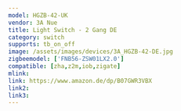 ```yaml
---
model: HGZB-42-UK
vendor: 3A Nue 
title: Light Switch - 2 Gang DE
category: switch
supports: tb_on_off
image: /assets/images/devices/3A_HGZB-42-DE.jpg
zigbeemodel: ['FNB56-ZSW01LX2.0']
compatible: [zha,z2m,iob,zigate]
mlink: 
link: https://www.amazon.de/dp/B07GWR3VBX
link2: 
link3: 
---
```



